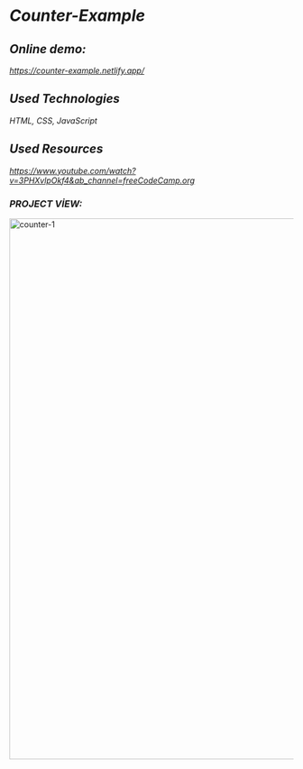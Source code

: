 # *Counter-Example*

## *Online demo:*
*https://counter-example.netlify.app/*

## *Used Technologies*
*HTML, CSS, JavaScript*

## *Used Resources*
*https://www.youtube.com/watch?v=3PHXvlpOkf4&ab_channel=freeCodeCamp.org*

### *PROJECT VİEW:*

<img width="960" alt="counter-1" src="https://user-images.githubusercontent.com/63058707/132101361-be6d6374-9cf3-4eb9-84e8-20b1274b5a6b.png">
